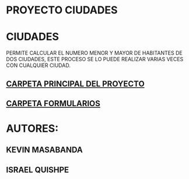 # PROYECTO CIUDADES 
# CIUDADES
PERMITE CALCULAR EL NUMERO MENOR Y MAYOR DE HABITANTES DE DOS CIUDADES, ESTE PROCESO SE LO PUEDE REALIZAR VARIAS VECES CON CUALQUIER CIUDAD. 
<h2><a href="https://github.com/kevin-boop/KEVIN/tree/master/DeberCiudades">CARPETA PRINCIPAL DEL PROYECTO</a></h2>
<h2><a href="https://github.com/kevin-boop/KEVIN/tree/master/DeberCiudades/DeberCiudades">CARPETA FORMULARIOS</a></h2>

# AUTORES: 
## KEVIN MASABANDA
## ISRAEL QUISHPE
